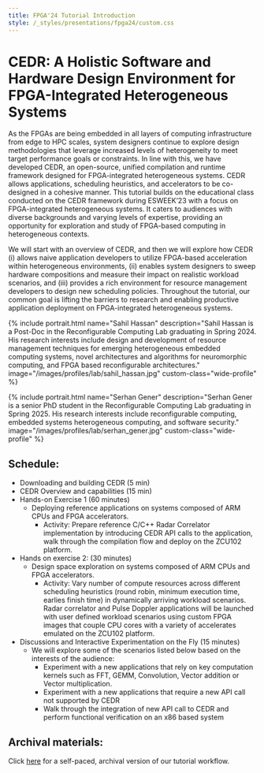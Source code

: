 ```yaml
---
title: FPGA'24 Tutorial Introduction
style: /_styles/presentations/fpga24/custom.css
---
```


# CEDR: A Holistic Software and Hardware Design Environment for FPGA-Integrated Heterogeneous Systems

As the FPGAs are being embedded in all layers of computing infrastructure from edge to HPC scales, system designers continue to explore design methodologies that leverage increased levels of heterogeneity to meet target performance goals or constraints. In line with this, we have developed CEDR, an open-source, unified compilation and runtime framework designed for FPGA-integrated heterogeneous systems. CEDR allows applications, scheduling heuristics, and accelerators to be co-designed in a cohesive manner. This tutorial builds on the educational class conducted on the CEDR framework during ESWEEK’23 with a focus on FPGA-integrated heterogeneous systems. It caters to audiences with diverse backgrounds and varying levels of expertise, providing an opportunity for exploration and study of FPGA-based computing in heterogeneous contexts.

We will start with an overview of CEDR, and then we will explore how CEDR (i) allows naive application developers to utilize FPGA-based acceleration within heterogeneous environments, (ii) enables system designers to sweep hardware compositions and measure their impact on realistic workload scenarios, and (iii) provides a rich environment for resource management developers to design new scheduling policies. Throughout the tutorial, our common goal is lifting the barriers to research and enabling productive application deployment on FPGA-integrated heterogeneous systems.

{%
  include portrait.html
  name="Sahil Hassan"
  description="Sahil Hassan is a Post-Doc in the Reconfigurable Computing Lab graduating in Spring 2024. His research interests include design and development of resource management techniques for emerging heterogeneous embedded computing systems, novel architectures and algorithms for neuromorphic computing, and FPGA based reconfigurable architectures."
  image="/images/profiles/lab/sahil_hassan.jpg"
  custom-class="wide-profile"
%}

{% 
  include portrait.html
  name="Serhan Gener"
  description="Serhan Gener is a senior PhD student in the Reconfigurable Computing Lab graduating in Spring 2025. His research interests include reconfigurable computing, embedded systems heterogeneous computing, and software security."
  image="/images/profiles/lab/serhan_gener.jpg"
  custom-class="wide-profile"
%}

## Schedule:

- Downloading and building CEDR (5 min)  
- CEDR Overview and capabilities (15 min) 
- Hands-on Exercise 1 (60 minutes) 
  - Deploying reference applications on systems composed of ARM CPUs and FPGA accelerators.  
    - Activity: Prepare reference C/C++ Radar Correlator implementation by introducing CEDR API calls to the application, walk through the compilation flow and deploy on the ZCU102 platform. 
- Hands on exercise 2: (30 minutes)
  - Design space exploration on systems composed of ARM CPUs and FPGA accelerators.  
    - Activity: Vary number of compute resources across different scheduling heuristics (round robin, minimum execution time, earlies finish time) in dynamically arriving workload scenarios. Radar correlator and Pulse Doppler applications will be launched with user defined workload scenarios using custom FPGA images that couple CPU cores with a variety of accelerates emulated on the ZCU102 platform. 
- Discussions and Interactive Experimentation on the Fly (15 minutes) 
  - We will explore some of the scenarios listed below based on the interests of the audience:  
    - Experiment with a new applications that rely on key computation kernels such as FFT, GEMM, Convolution, Vector addition or Vector multiplication.  
    - Experiment with a new applications that require a new API call not supported by CEDR 
    - Walk through the integration of new API call to CEDR and perform functional verification on an x86 based system 


## Archival materials:

Click [here](./tutorial) for a self-paced, archival version of our tutorial workflow.
